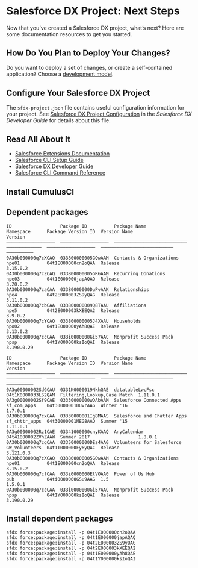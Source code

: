 # Salesforce DX Project: Next Steps

Now that you’ve created a Salesforce DX project, what’s next? Here are some documentation resources to get you started.

## How Do You Plan to Deploy Your Changes?

Do you want to deploy a set of changes, or create a self-contained application? Choose a [development model](https://developer.salesforce.com/tools/vscode/en/user-guide/development-models).

## Configure Your Salesforce DX Project

The `sfdx-project.json` file contains useful configuration information for your project. See [Salesforce DX Project Configuration](https://developer.salesforce.com/docs/atlas.en-us.sfdx_dev.meta/sfdx_dev/sfdx_dev_ws_config.htm) in the _Salesforce DX Developer Guide_ for details about this file.

## Read All About It

- [Salesforce Extensions Documentation](https://developer.salesforce.com/tools/vscode/)
- [Salesforce CLI Setup Guide](https://developer.salesforce.com/docs/atlas.en-us.sfdx_setup.meta/sfdx_setup/sfdx_setup_intro.htm)
- [Salesforce DX Developer Guide](https://developer.salesforce.com/docs/atlas.en-us.sfdx_dev.meta/sfdx_dev/sfdx_dev_intro.htm)
- [Salesforce CLI Command Reference](https://developer.salesforce.com/docs/atlas.en-us.sfdx_cli_reference.meta/sfdx_cli_reference/cli_reference.htm)

## Install CumulusCI
## Dependent packages

```
ID                  Package ID          Package Name                 Namespace      Package Version ID  Version Name                 Version
──────────────────  ──────────────────  ───────────────────────────  ─────────────  ──────────────────  ───────────────────────────  ──────────
0A30b000000q7cXCAQ  033800000005GQwAAM  Contacts & Organizations     npe01          04t1E000000cn2oQAA  Release                      3.15.0.2
0A30b000000q7cZCAQ  033800000005GR6AAM  Recurring Donations          npe03          04t1E000000japAQAQ  Release                      3.20.0.2
0A30b000000q7caCAA  03380000000DuPvAAK  Relationships                npe4           04t2E000003ZS9yQAG  Release                      3.11.0.2
0A30b000000q7cbCAA  033800000009Q8TAAU  Affiliations                 npe5           04t2E000003kXEEQA2  Release                      3.9.0.2
0A30b000000q7cYCAQ  033800000005J4XAAU  Households                   npo02          04t1E000000yAh8QAE  Release                      3.13.0.2
0A30b000000q7ccCAA  033i0000000Gi57AAC  Nonprofit Success Pack       npsp           04t1Y000000ksIoQAI  Release                      3.190.0.29

ID                  Package ID          Package Name                 Namespace      Package Version ID  Version Name                 Version
──────────────────  ──────────────────  ───────────────────────────  ─────────────  ──────────────────  ───────────────────────────  ──────────
0A3g00000002SdGCAU  0331K0000019NkhQAE  datatableLwcFsc                             04t1K0000033LS2QAM  Filtering,Lookup,Case Match  1.11.0.1
0A3g00000002Sf9CAE  03330000000wDAbAAM  Salesforce Connected Apps    sf_com_apps    04t30000001DUvrAAG  Winter '16                   1.7.0.1
0A30b000000q7cxCAA  03330000001Ig8MAAS  Salesforce and Chatter Apps  sf_chttr_apps  04t30000001MEG8AAO  Summer '15                   1.11.0.1
0A3g00000002Rz1CAE  03341000000cnyKAAQ  AnyCalendar                                 04t41000002ZVhZAAW  Summer 2017                  1.8.0.1
0A30b000000q7cgCAA  03350000000DEz4AAG  Volunteers for Salesforce    GW_Volunteers  04t1T000000Ey6yQAC  Release                      3.121.0.3
0A30b000000q7cXCAQ  033800000005GQwAAM  Contacts & Organizations     npe01          04t1E000000cn2oQAA  Release                      3.15.0.2
0A30b000000q7cfCAA  033i0000000ElVOAA0  Power of Us Hub              pub            04ti0000000GSu9AAG  1.5                          1.5.0.1
0A30b000000q7ccCAA  033i0000000Gi57AAC  Nonprofit Success Pack       npsp           04t1Y000000ksIoQAI  Release                      3.190.0.29
```

## Install dependent packages

```
sfdx force:package:install -p 04t1E000000cn2oQAA
sfdx force:package:install -p 04t1E000000japAQAQ
sfdx force:package:install -p 04t2E000003ZS9yQAG
sfdx force:package:install -p 04t2E000003kXEEQA2
sfdx force:package:install -p 04t1E000000yAh8QAE
sfdx force:package:install -p 04t1Y000000ksIoQAI
```